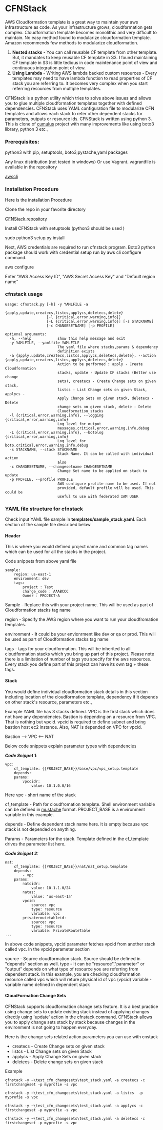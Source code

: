 # CFNStack

AWS Cloudformation template is a great way to maintain your aws infrastructure as code. As your infrastructure grows, cloudformation gets complex. Cloudformation template becomes monolithic and very difficult to maintain. No easy method found to modularize cloudformation template. Amazon recommends few methods to modularize cloudformation.

1. **Nested stacks** - You can call reusable CF template from other template. But, it mandates to keep reusable CF template in S3. I found maintaining CF template in S3 is little tedious in code maintenance point of view and continuous integration point of view.
2. **Using Lambda** - Writing AWS lambda backed custom resources - Every templates may need to have lambda function to read properties of CF stack you are referring to. It becomes very complex when you start referring resources from multiple templates.

CFNStack is a python utility which tries to solve above issues and allows you to glue multiple cloudformation templates together with defined dependencies. CFNStack uses YAML configuration file to modularize CFN templates and allows each stack to refer other dependent stacks for parameters, outputs or resource ids. CFNStack is written using python 3. This is clone of [cumulus](https://github.com/cotdsa/cumulus)  project with many improvements like using boto3 library, python 3 etc.,

### Prerequisites:

python3 with pip, setuptools, boto3,pystache,yaml packages

Any linux distribution (not tested in windows) Or use Vagrant.
vagrantfile is available in the repository

[awscli](https://aws.amazon.com/cli/)


### Installation Procedure

Here is the installation Procedure

Clone the repo in your favorite directory

[CFNStack repository ](https://github.com/njvijay/CFNStack.git)

Install CFNStack with setuptools (python3 should be used )

sudo python3 setup.py install

Next, AWS credentials are required to run cfnstack program. Boto3 python package should work with credential setup run by aws cli configure command.

aws configure

Enter "AWS Access Key ID", "AWS Secret Access Key" and "Default region name"

### cfnstack usage

```
usage: cfnstack.py [-h] -y YAMLFILE -a
                   {apply,update,createcs,listcs,applycs,deletecs,delete}
                   [-l {critical,error,warning,info}]
                   [-L {critical,error,warning,info}] [-s STACKNAME]
                   [-c CHANGESETNAME] [-p PROFILE]

optional arguments:
  -h, --help            show this help message and exit
  -y YAMLFILE, --yamlfile YAMLFILE
                        The yaml file where stacks,params & dependency
                        definition exists
  -a {apply,update,createcs,listcs,applycs,deletecs,delete}, --action {apply,update,createcs,listcs,applycs,deletecs,delete}
                        Action to be performed : apply - Create Cloudformation
                        stacks, update - Update CF stacks (Better use change
                        sets), createcs - Create Change sets on given stack,
                        listcs - List Change sets on given Stack, applycs -
                        Apply Change Sets on given stack, deletecs - Delete
                        change sets on given stack, delete - Delete
                        Cloudformation stacks
  -l {critical,error,warning,info}, --logging {critical,error,warning,info}
                        Log level for output
                        messages,critical,error,warning,info,debug
  -L {critical,error,warning,info}, --botolog {critical,error,warning,info}
                        Log level for boto,critical,error,warning,info,debug
  -s STACKNAME, --stack STACKNAME
                        Stack Name. It can be called with individual action
                        also
  -c CHANGESETNAME, --changesetname CHANGESETNAME
                        Change Set name to be applied on stack to update
  -p PROFILE, --profile PROFILE
                        AWS configure profile name to be used. If not
                        provided, default profile will be used. This could be
                        useful to use with federated IAM USER
```

### YAML file structure for cfnstack

Check input YAML file sample in **templates/sample_stack.yaml**. Each section of the sample file described below

#### Header

This is where you would defined project name and common tag names which can be used for all the stacks in the project.

Code snippets from above yaml file

```
sample:
    region: us-east-1
    environment: dev
    tags:
        project : Test
        charge_code : AAABCCC
        Owner : PROJECT-A
```
Sample - Replace this with your project name. This will be used as part of Cloudformation stacks tag name

region - Specify the AWS region where you want to run your cloudfromation templates.

environment - It could be your envionrment like dev or qa or prod. This will be used as part of Cloudformation stacks tag name

tags - tags for your cloudformation. This will be inherited to all cloudformation stacks which you bring up part of this project. Please note there is a limitation of number of tags you specify for the aws resources. Every stack you define part of this project can have its own tag + these tags.

#### Stack

You would define individual cloudformation stack details in this section including location of the cloudformation template, dependency if it depends on other stack's resource, parameters etc.,

Example YAML file has 3 stacks defined. VPC is the first stack which does not have any dependencies. Bastion is depending on a resource from VPC. That is nothing but vpcid. vpcid is required to define subnet and bring bastion host ec2 instance. Also, NAT is depended on VPC for vpcid.

Bastion --> VPC <-- NAT

Below code snippets explain parameter types with dependencies

***Code Snippet 1***:

```
vpc:
    cf_template: {{PROJECT_BASE}}/base/vpc/vpc_setup.template
    depends:
    params:
        vpccidr:
            value: 10.1.0.0/16
```
Here
vpc - short name of the stack

cf_template - Path for cloudfromation template. Shell environment variable can be defined in [mustache](https://mustache.github.io/) format. PROJECT_BASE is a environment variable in this example.

depends - Define dependent stack name here. It is empty because vpc stack is not depended on anything.

Params - Parameters for the stack. Template defined in the cf_template drives the parameter list here.

***Code Snippet 2:***

```
nat:
    cf_template: {{PROJECT_BASE}}/nat/nat_setup.template
    depends:
        - vpc
    params:
        natcidr:
            value: 10.1.1.0/24
        nataz:
            value: 'us-east-1a'
        vpcid:
            source: vpc
            type: resource
            variable: vpc
        privateroutetableid:
            source: vpc
            type: resource
            variable: PrivateRouteTable
...

```
In above code snippets, vpcid parameter fetches vpcid from another stack called vpc. In the vpcid parameter section

source - Source cloudformation stack. Source should be defined in "depends" section as well.
type - It can be "resource","parameter" or "output" depends on what type of resource you are referring from dependent stack. In this example, you are checking cloudformation resource called vpc which will reture physical id of vpc (vpcid)
variable - variable name defined in dependent stack

#### CloudFormation Change Sets
CFNStack supports cloudformation change sets feature. It is a best practice using change sets to update existing stack instead of applying changes directly using 'update' action in the cfnstack command. CFNStack allows you to apply change sets stack by stack because changes in the environment is not going to happen everyday. 

Here is the change sets related action parameters you can use with cnstack

- createcs - Create Change sets on given stack
- listcs - List Change sets on given Stack 
- applycs - Apply Change Sets on given stack
- deletecs - Delete change sets on given stack

Example

`cfnstack -y ~\test_cfn_changesets\test_stack.yaml -a createcs -c firstchangeset -p myprofie -s vpc`

`cfnstack -y ~\test_cfn_changesets\test_stack.yaml -a listcs  -p myprofie -s vpc`

`cfnstack -y ~\test_cfn_changesets\test_stack.yaml -a applycs -c firstchangeset -p myprofie -s vpc`

`cfnstack -y ~\test_cfn_changesets\test_stack.yaml -a deletecs -c firstchangeset -p myprofie -s vpc`

